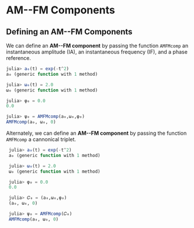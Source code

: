 # AM--FM Components

## Defining an AM--FM Components

We can define an **AM--FM component** by passing the function `AMFMcomp` an instantaneous amplitude (IA), an instantaneous frequency (IF), and a phase reference.
```julia codeSnippet
julia> a₀(t) = exp(-t^2)
a₀ (generic function with 1 method)

julia> ω₀(t) = 2.0
ω₀ (generic function with 1 method)

julia> φ₀ = 0.0
0.0

julia> ψ₀ = AMFMcomp(a₀,ω₀,φ₀)
AMFMcomp(a₀, ω₀, 0)
```

Alternately, we can define an **AM--FM component** by passing the function `AMFMcomp` a cannonical triplet.
```julia codeSnippet
 julia> a₀(t) = exp(-t^2)
 a₀ (generic function with 1 method)

 julia> ω₀(t) = 2.0
 ω₀ (generic function with 1 method)

 julia> φ₀ = 0.0
 0.0

 julia> 𝐶₀ = (a₀,ω₀,φ₀)
 (a₀, ω₀, 0)

 julia> ψ₀ = AMFMcomp(𝐶₀)
 AMFMcomp(a₀, ω₀, 0)
```
